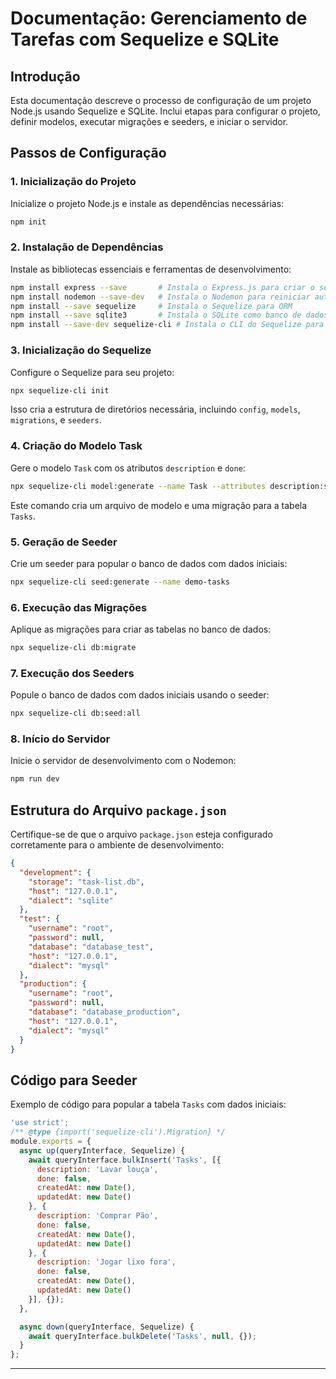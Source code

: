 

# Documentação: Gerenciamento de Tarefas com Sequelize e SQLite

## Introdução

Esta documentação descreve o processo de configuração de um projeto Node.js usando Sequelize e SQLite. Inclui etapas para configurar o projeto, definir modelos, executar migrações e seeders, e iniciar o servidor.

## Passos de Configuração

### 1. Inicialização do Projeto

Inicialize o projeto Node.js e instale as dependências necessárias:

```bash
npm init
```

### 2. Instalação de Dependências

Instale as bibliotecas essenciais e ferramentas de desenvolvimento:

```bash
npm install express --save       # Instala o Express.js para criar o servidor web
npm install nodemon --save-dev   # Instala o Nodemon para reiniciar automaticamente o servidor durante o desenvolvimento
npm install --save sequelize     # Instala o Sequelize para ORM
npm install --save sqlite3       # Instala o SQLite como banco de dados
npm install --save-dev sequelize-cli # Instala o CLI do Sequelize para gerenciar migrações e seeders
```

### 3. Inicialização do Sequelize

Configure o Sequelize para seu projeto:

```bash
npx sequelize-cli init
```

Isso cria a estrutura de diretórios necessária, incluindo `config`, `models`, `migrations`, e `seeders`.

### 4. Criação do Modelo Task

Gere o modelo `Task` com os atributos `description` e `done`:

```bash
npx sequelize-cli model:generate --name Task --attributes description:string,done:boolean
```

Este comando cria um arquivo de modelo e uma migração para a tabela `Tasks`.

### 5. Geração de Seeder

Crie um seeder para popular o banco de dados com dados iniciais:

```bash
npx sequelize-cli seed:generate --name demo-tasks
```

### 6. Execução das Migrações

Aplique as migrações para criar as tabelas no banco de dados:

```bash
npx sequelize-cli db:migrate
```

### 7. Execução dos Seeders

Popule o banco de dados com dados iniciais usando o seeder:

```bash
npx sequelize-cli db:seed:all
```

### 8. Início do Servidor

Inicie o servidor de desenvolvimento com o Nodemon:

```bash
npm run dev
```

## Estrutura do Arquivo `package.json`

Certifique-se de que o arquivo `package.json` esteja configurado corretamente para o ambiente de desenvolvimento:

```json
{
  "development": {
    "storage": "task-list.db",
    "host": "127.0.0.1",
    "dialect": "sqlite"
  },
  "test": {
    "username": "root",
    "password": null,
    "database": "database_test",
    "host": "127.0.0.1",
    "dialect": "mysql"
  },
  "production": {
    "username": "root",
    "password": null,
    "database": "database_production",
    "host": "127.0.0.1",
    "dialect": "mysql"
  }
}
```

## Código para Seeder

Exemplo de código para popular a tabela `Tasks` com dados iniciais:

```javascript
'use strict';
/** @type {import('sequelize-cli').Migration} */
module.exports = {
  async up(queryInterface, Sequelize) {
    await queryInterface.bulkInsert('Tasks', [{
      description: 'Lavar louça',
      done: false,
      createdAt: new Date(),
      updatedAt: new Date()
    }, {
      description: 'Comprar Pão',
      done: false,
      createdAt: new Date(),
      updatedAt: new Date()
    }, {
      description: 'Jogar lixo fora',
      done: false,
      createdAt: new Date(),
      updatedAt: new Date()
    }], {});
  },

  async down(queryInterface, Sequelize) {
    await queryInterface.bulkDelete('Tasks', null, {});
  }
};
```

---
